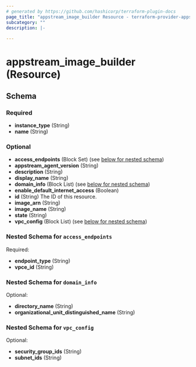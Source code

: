 ```yaml
---
# generated by https://github.com/hashicorp/terraform-plugin-docs
page_title: "appstream_image_builder Resource - terraform-provider-appstream"
subcategory: ""
description: |-
  
---
```


# appstream_image_builder (Resource)





<!-- schema generated by tfplugindocs -->
## Schema

### Required

- **instance_type** (String)
- **name** (String)

### Optional

- **access_endpoints** (Block Set) (see [below for nested schema](#nestedblock--access_endpoints))
- **appstream_agent_version** (String)
- **description** (String)
- **display_name** (String)
- **domain_info** (Block List) (see [below for nested schema](#nestedblock--domain_info))
- **enable_default_internet_access** (Boolean)
- **id** (String) The ID of this resource.
- **image_arn** (String)
- **image_name** (String)
- **state** (String)
- **vpc_config** (Block List) (see [below for nested schema](#nestedblock--vpc_config))

<a id="nestedblock--access_endpoints"></a>
### Nested Schema for `access_endpoints`

Required:

- **endpoint_type** (String)
- **vpce_id** (String)


<a id="nestedblock--domain_info"></a>
### Nested Schema for `domain_info`

Optional:

- **directory_name** (String)
- **organizational_unit_distinguished_name** (String)


<a id="nestedblock--vpc_config"></a>
### Nested Schema for `vpc_config`

Optional:

- **security_group_ids** (String)
- **subnet_ids** (String)


